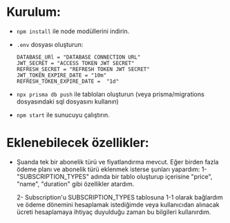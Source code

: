 # Kurulum:

- `npm install` ile node modüllerini indirin.
- `.env` dosyası oluşturun:

  ```
  DATABASE_URl = "DATABASE CONNECTION URL"
  JWT_SECRET = "ACCESS TOKEN JWT SECRET"
  REFRESH_SECRET = "REFRESH TOKEN JWT SECRET"
  JWT_TOKEN_EXPIRE_DATE = "10m"
  REFRESH_TOKEN_EXPIRE_DATE =  "1d"
  ```

- `npx prisma db push` ile tabloları oluşturun (veya prisma/migrations dosyasındaki sql dosyasını kullanın)

- `npm start` ile sunucuyu çalıştırın.

# Eklenebilecek özellikler:

- Şuanda tek bir abonelik türü ve fiyatlandırma mevcut. Eğer birden fazla ödeme planı ve abonelik türü eklenmek isterse şunları yapardım:
  1- "SUBSCRIPTION_TYPES" adında bir tablo oluşturup içerisine "price", "name", "duration" gibi özellikler atardım.

  2- Subscription'u SUBSCRIPTION_TYPES tablosuna 1-1 olarak bağlardım ve ödeme dönemini hesaplamak istediğimde veya kullanıcıdan alınacak ücreti hesaplamaya ihtiyaç duyulduğu zaman bu bilgileri kullanırdım.
